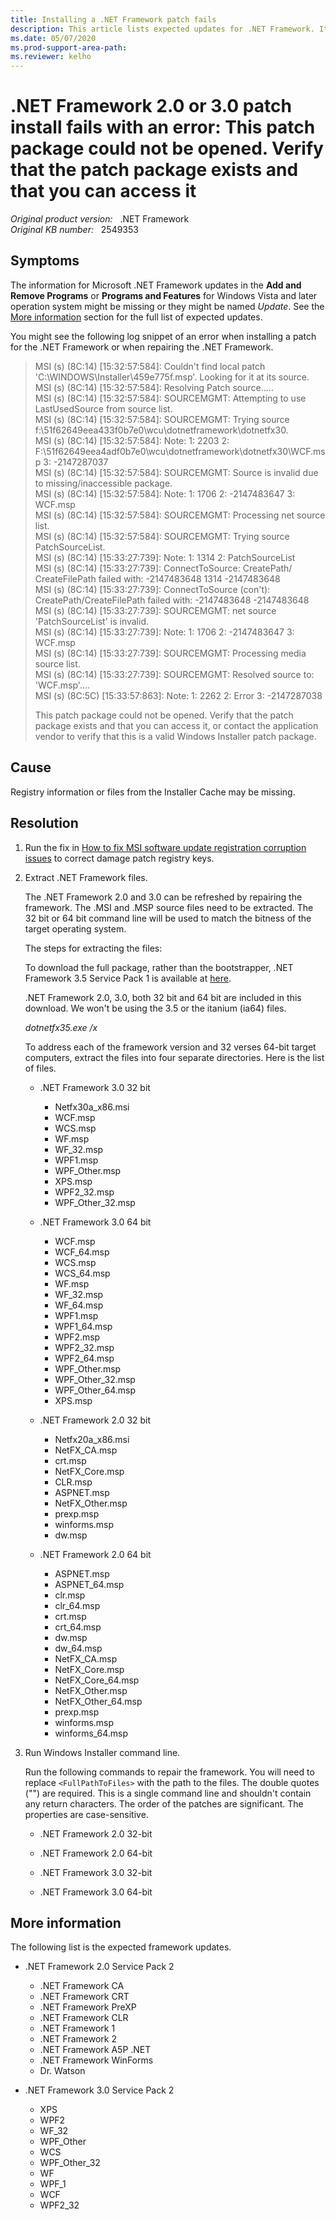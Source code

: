 ```yaml
---
title: Installing a .NET Framework patch fails
description: This article lists expected updates for .NET Framework. It also provides information about resolving the .NET Framework patch installation failure.
ms.date: 05/07/2020
ms.prod-support-area-path:
ms.reviewer: kelho
---
```

# .NET Framework 2.0 or 3.0 patch install fails with an error: This patch package could not be opened. Verify that the patch package exists and that you can access it

_Original product version:_ &nbsp; .NET Framework  
_Original KB number:_ &nbsp; 2549353

## Symptoms

The information for Microsoft .NET Framework updates in the **Add and Remove Programs** or **Programs and Features** for Windows Vista and later operation system might be missing or they might be named *Update*. See the [More information](#more-information) section for the full list of expected updates.

You might see the following log snippet of an error when installing a patch for the .NET Framework or when repairing the .NET Framework.

> MSI (s) (8C:14) [15:32:57:584]: Couldn't find local patch 'C:\WINDOWS\Installer\459e775f.msp'. Looking for it at its source.  
> MSI (s) (8C:14) [15:32:57:584]: Resolving Patch source.....  
> MSI (s) (8C:14) [15:32:57:584]: SOURCEMGMT: Attempting to use LastUsedSource from source list.  
> MSI (s) (8C:14) [15:32:57:584]: SOURCEMGMT: Trying source f:\51f62649eea433f0b7e0\wcu\dotnetframework\dotnetfx30\.  
> MSI (s) (8C:14) [15:32:57:584]: Note: 1: 2203 2: F:\51f62649eea4adf0b7e0\wcu\dotnetframework\dotnetfx30\WCF.msp 3: -2147287037  
> MSI (s) (8C:14) [15:32:57:584]: SOURCEMGMT: Source is invalid due to missing/inaccessible package.  
> MSI (s) (8C:14) [15:32:57:584]: Note: 1: 1706 2: -2147483647 3: WCF.msp  
> MSI (s) (8C:14) [15:32:57:584]: SOURCEMGMT: Processing net source list.  
> MSI (s) (8C:14) [15:32:57:584]: SOURCEMGMT: Trying source PatchSourceList.  
> MSI (s) (8C:14) [15:33:27:739]: Note: 1: 1314 2: PatchSourceList  
> MSI (s) (8C:14) [15:33:27:739]: ConnectToSource: CreatePath/  CreateFilePath failed with: -2147483648 1314 -2147483648  
> MSI (s) (8C:14) [15:33:27:739]: ConnectToSource (con't): CreatePath/CreateFilePath failed with: -2147483648 -2147483648  
> MSI (s) (8C:14) [15:33:27:739]: SOURCEMGMT: net source 'PatchSourceList' is invalid.  
> MSI (s) (8C:14) [15:33:27:739]: Note: 1: 1706 2: -2147483647 3: WCF.msp  
> MSI (s) (8C:14) [15:33:27:739]: SOURCEMGMT: Processing media source list.  
> MSI (s) (8C:14) [15:33:27:739]: SOURCEMGMT: Resolved source to: 'WCF.msp'....  
> MSI (s) (8C:5C) [15:33:57:863]: Note: 1: 2262 2: Error 3: -2147287038
>
> This patch package could not be opened. Verify that the patch package exists and that you can access it, or contact the application vendor to verify that this is a valid Windows Installer patch package.

## Cause

Registry information or files from the Installer Cache may be missing.

## Resolution

1. Run the fix in [How to fix MSI software update registration corruption issues](https://support.microsoft.com/help/971187) to correct damage patch registry keys.

2. Extract .NET Framework files.

    The .NET Framework 2.0 and 3.0 can be refreshed by repairing the framework. The .MSI and .MSP source files need to be extracted. The 32 bit or 64 bit command line will be used to match the bitness of the target operating system.

    The steps for extracting the files:

    To download the full package, rather than the bootstrapper, .NET Framework 3.5 Service Pack 1 is available at [here](https://download.microsoft.com/download/2/0/e/20e90413-712f-438c-988e-fdaa79a8ac3d/dotnetfx35.exe).

    .NET Framework 2.0, 3.0, both 32 bit and 64 bit are included in this download. We won't be using the 3.5 or the itanium (ia64) files.

    *dotnetfx35.exe /x*  

    To address each of the framework version and 32 verses 64-bit target computers, extract the files into four separate directories. Here is the list of files.

    - .NET Framework 3.0 32 bit

        - Netfx30a_x86.msi
        - WCF.msp
        - WCS.msp
        - WF.msp
        - WF_32.msp
        - WPF1.msp
        - WPF_Other.msp
        - XPS.msp
        - WPF2_32.msp
        - WPF_Other_32.msp

    - .NET Framework 3.0 64 bit

        - WCF.msp
        - WCF_64.msp
        - WCS.msp
        - WCS_64.msp
        - WF.msp
        - WF_32.msp
        - WF_64.msp
        - WPF1.msp
        - WPF1_64.msp
        - WPF2.msp
        - WPF2_32.msp
        - WPF2_64.msp
        - WPF_Other.msp
        - WPF_Other_32.msp
        - WPF_Other_64.msp
        - XPS.msp

    - .NET Framework 2.0 32 bit

        - Netfx20a_x86.msi
        - NetFX_CA.msp
        - crt.msp
        - NetFX_Core.msp
        - CLR.msp
        - ASPNET.msp
        - NetFX_Other.msp
        - prexp.msp
        - winforms.msp
        - dw.msp

    - .NET Framework 2.0 64 bit

        - ASPNET.msp
        - ASPNET_64.msp
        - clr.msp
        - clr_64.msp
        - crt.msp
        - crt_64.msp
        - dw.msp
        - dw_64.msp
        - NetFX_CA.msp
        - NetFX_Core.msp
        - NetFX_Core_64.msp
        - NetFX_Other.msp
        - NetFX_Other_64.msp
        - prexp.msp
        - winforms.msp
        - winforms_64.msp

3. Run Windows Installer command line.

    Run the following commands to repair the framework. You will need to replace `<FullPathToFiles>` with the path to the files. The double quotes ("") are required. This is a single command line and shouldn't contain any return characters. The order of the patches are significant. The properties are case-sensitive.

    - .NET Framework 2.0 32-bit

    - .NET Framework 2.0 64-bit 

    - .NET Framework 3.0 32-bit 

    - .NET Framework 3.0 64-bit 

## More information

The following list is the expected framework updates.

- .NET Framework 2.0 Service Pack 2
  - .NET Framework CA
  - .NET Framework CRT
  - .NET Framework PreXP
  - .NET Framework CLR
  - .NET Framework 1
  - .NET Framework 2
  - .NET Framework A5P .NET
  - .NET Framework WinForms
  - Dr. Watson

- .NET Framework 3.0 Service Pack 2
  - XPS
  - WPF2
  - WF_32
  - WPF_Other
  - WCS
  - WPF_Other_32
  - WF
  - WPF_1
  - WCF
  - WPF2_32
